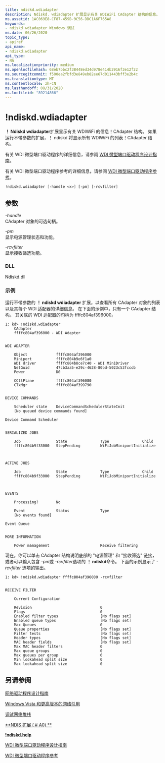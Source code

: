 ```yaml
---
title: ndiskd.wdiadapter
description: Ndiskd. wdiadapter 扩展显示有关 WDIWiFi CAdapter 结构的信息。 如果运行不带任何参数的扩展，ndiskd 将显示所有 WDIWiFi CAdapter 结构的列表。
ms.assetid: 1AC069E8-CF87-459B-9C56-DDC1A6F765A8
keywords:
- ndiskd wdiadapter Windows 调试
ms.date: 06/26/2020
topic_type:
- apiref
api_name:
- ndiskd.wdiadapter
api_type:
- NA
ms.localizationpriority: medium
ms.openlocfilehash: 68eb7bbc2f38448ed34d978e414b2916f3e12f22
ms.sourcegitcommit: f500ea2fbfd3e849eb82ee67d011443bff3e2b4c
ms.translationtype: MT
ms.contentlocale: zh-CN
ms.lasthandoff: 08/31/2020
ms.locfileid: "89214866"
---
```

# <a name="ndiskdwdiadapter"></a>!ndiskd.wdiadapter

**！ Ndiskd wdiadapter**扩展显示有关 WDIWiFi 的信息！CAdapter 结构。 如果运行不带参数的扩展，！ ndiskd 将显示所有 WDIWiFi 的列表！CAdapter 结构。

有关 WDI 微型端口驱动程序的详细信息，请参阅 [WDI 微型端口驱动程序设计指南](../network/wdi-miniport-driver-design-guide.md)。

有关 WDI 微型端口驱动程序参考的详细信息，请参阅 [WDI 微型端口驱动程序参考](/windows-hardware/drivers/ddi/_netvista/)。

```console
!ndiskd.wdiadapter [-handle <x>] [-pm] [-rcvfilter] 
```

## <a name="parameters"></a>参数

<span id="_______-handle______"></span><span id="_______-HANDLE______"></span>*-handle*   
CAdapter 对象的可选句柄。

<span id="_______-pm______"></span><span id="_______-PM______"></span>*-pm*   
显示电源管理状态和功能。

<span id="_______-rcvfilter______"></span><span id="_______-RCVFILTER______"></span>*-rcvfilter*   
显示接收筛选功能。

### <a name="dll"></a>DLL

Ndiskd.dll

### <a name="examples"></a>示例

运行不带参数的 **！ ndiskd wdiadapter** 扩展，以查看所有 CAdapter 对象的列表以及其每个 WDI 适配器的详细信息。 在下面的示例中，只有一个 CAdapter 结构。 其关联的 WDI 适配器的句柄为 ffffc804af396000。

```console
1: kd> !ndiskd.wdiadapter
    CAdapter
    ffffc804af396000 - WDI Adapter


WDI ADAPTER

    Object             ffffc804af396000
    Miniport           ffffc804b9e6f1a0
    WDI driver         ffffc804b8ce7c40 - WDI MiniDriver
    NetGuid            47cb3aa5-e29c-4628-80bd-5023c53fcccb
    Power              D0

    CCtlPlane          ffffc804af396080
    CTxMgr             ffffc804af399790


DEVICE COMMANDS

    Scheduler state    DeviceCommandSchedulerStateInit
    [No queued device commands found]

Device Command Scheduler


SERIALIZED JOBS

    Job                State               Type               Child             
    ffffc804b9f33000   StepPending         WiFiJobMiniportInitialize



ACTIVE JOBS

    Job                State               Type               Child             
    ffffc804b9f33000   StepPending         WiFiJobMiniportInitialize



EVENTS

    Processing?        No

    Event              Status              Type                                 
    [No events found]

Event Queue


MORE INFORMATION

    Power management                       Receive filtering
```

现在，你可以单击 CAdapter 结构说明底部的 "电源管理" 和 "接收筛选" 链接，或者可以输入包含 *-pm*或 *-rcvfilter*选项的 **！ ndiskd**命令。 下面的示例显示了 *-rcvfilter* 选项的输出。

```console
1: kd> !ndiskd.wdiadapter ffffc804af396000 -rcvfilter


RECEIVE FILTER

    Current Configuration

    Revision                               0
    Flags                                  0
    Enabled filter types                   [No flags set]
    Enabled queue types                    [No flags set]
    Max Queues                             0
    Queue properties                       [No flags set]
    Filter tests                           [No flags set]
    Header types                           [No flags set]
    MAC header fields                      [No flags set]
    Max MAC header filters                 0
    Max queue groups                       0
    Max queues per group                   0
    Min lookahead split size               0
    Max lookahead split size               0
```

## <a name="see-also"></a>另请参阅

[网络驱动程序设计指南](../network/index.md)

[Windows Vista 和更高版本的网络引用](/windows-hardware/drivers/ddi/_netvista/)

[调试网络堆栈](https://channel9.msdn.com/Shows/Defrag-Tools/Defrag-Tools-175-Debugging-the-Network-Stack)

[**NDIS 扩展 ( # A0) **](ndis-extensions--ndiskd-dll-.md)

[**!ndiskd.help**](-ndiskd-help.md)

[WDI 微型端口驱动程序设计指南](../network/wdi-miniport-driver-design-guide.md)

[WDI 微型端口驱动程序参考](/windows-hardware/drivers/ddi/_netvista/)